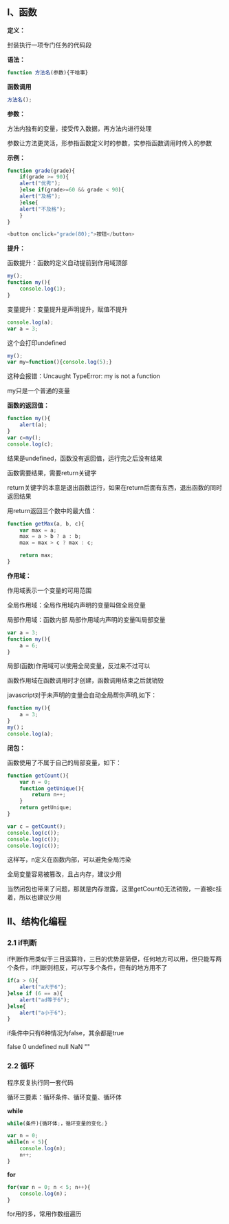 ## Ⅰ、函数

**定义：**

封装执行一项专门任务的代码段

**语法：**

```javascript
function 方法名(参数){干啥事}
```

**函数调用**

```javascript
方法名();
```

**参数：**

方法内独有的变量，接受传入数据，再方法内进行处理

参数让方法更灵活，形参指函数定义时的参数，实参指函数调用时传入的参数

**示例：**

```javascript
function grade(grade){
    if(grade >= 90){
    alert("优秀");
    }else if(grade>=60 && grade < 90){
    alert("及格");
    }else{
    alert("不及格");
    }
}

<button onclick="grade(80);">按钮</button>
```

**提升：**

函数提升：函数的定义自动提前到作用域顶部

```javascript
my();
function my(){
    console.log(1);
}
```

变量提升：变量提升是声明提升，赋值不提升

```javascript
console.log(a);
var a = 3;
```

这个会打印undefined

```javascript
my();
var my=function(){console.log(5);}
```

这种会报错：Uncaught TypeError: my is not a function

my只是一个普通的变量

**函数的返回值：**

```javascript
function my(){
    alert(a);
}
var c=my();
console.log(c);
```

结果是undefined，函数没有返回值，运行完之后没有结果

函数需要结果，需要return关键字

return关键字的本意是退出函数运行，如果在return后面有东西，退出函数的同时返回结果

用return返回三个数中的最大值：

```javascript
function getMax(a, b, c){
    var max = a;
    max = a > b ? a : b;
    max = max > c ? max : c;

    return max;
}
```

**作用域：**

作用域表示一个变量的可用范围

全局作用域：全局作用域内声明的变量叫做全局变量

局部作用域：函数内部 局部作用域内声明的变量叫局部变量

```javascript
var a = 3;
function my(){
    a = 6;
}

```

局部(函数)作用域可以使用全局变量，反过来不过可以

函数作用域在函数调用时才创建，函数调用结束之后就销毁

javascript对于未声明的变量会自动全局帮你声明,如下：

```javascript
function my(){
    a = 3;
}
my()；
console.log(a);

```

**闭包：**

函数使用了不属于自己的局部变量，如下：

```javascript
function getCount(){
    var n = 0;
    function getUnique(){
        return n++;
    }
    return getUnique;
}

var c = getCount();
console.log(c());
console.log(c());
console.log(c());

```

这样写，n定义在函数内部，可以避免全局污染

全局变量容易被篡改，且占内存，建议少用

当然闭包也带来了问题，那就是内存泄露，这里getCount()无法销毁，一直被c挂着，所以也建议少用



## Ⅱ、结构化编程

### 2.1 if判断

if判断作用类似于三目运算符，三目的优势是简便，任何地方可以用，但只能写两个条件，if判断则相反，可以写多个条件，但有的地方用不了

```javascript
if(a > 6){
    alert("a大于6");
}else if (6 == a){
    alert("ad等于6");
}else{
    alert("a小于6");
}

```

if条件中只有6种情况为false，其余都是true

false	0	undefined	null	NaN	""

### 2.2 循环

程序反复执行同一套代码

循环三要素：循环条件、循环变量、循环体

**while**

```javascript
while(条件){循环体;，循环变量的变化;}

var n = 0;
while(n < 5){
    console.log(n);
    n++;
}

```

**for**

```javascript
for(var n = 0; n < 5; n++){
    console.log(n)；
}

```

for用的多，常用作数组遍历
